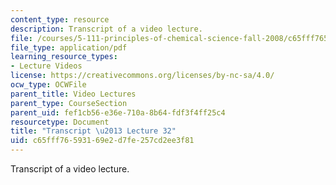 ```yaml
---
content_type: resource
description: Transcript of a video lecture.
file: /courses/5-111-principles-of-chemical-science-fall-2008/c65fff76593169e2d7fe257cd2ee3f81_5-111F08-L32.pdf
file_type: application/pdf
learning_resource_types:
- Lecture Videos
license: https://creativecommons.org/licenses/by-nc-sa/4.0/
ocw_type: OCWFile
parent_title: Video Lectures
parent_type: CourseSection
parent_uid: fef1cb56-e36e-710a-8b64-fdf3f4ff25c4
resourcetype: Document
title: "Transcript \u2013 Lecture 32"
uid: c65fff76-5931-69e2-d7fe-257cd2ee3f81
---
```

Transcript of a video lecture.